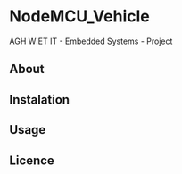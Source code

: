 # NodeMCU_Vehicle
AGH WIET IT - Embedded Systems - Project
## About

## Instalation

## Usage

## Licence
